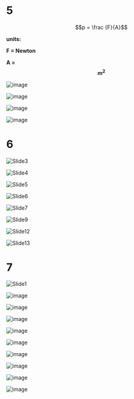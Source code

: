 # 5

$$p = \frac {F}{A}$$

**units:**

**F = Newton**

**A = $$m^2$$**

![image](https://github.com/user-attachments/assets/2fa16e57-644d-4995-9c72-944cd36fa823)

![image](https://github.com/user-attachments/assets/7e92cf73-d893-4be1-9b96-64d442e79439)

![image](https://github.com/user-attachments/assets/4b49fa89-e5ce-49ae-8bb8-d9d3eb82a5f1)

![image](https://github.com/user-attachments/assets/c8b2c479-eafe-41d9-ae42-57b064ff6636)


# 6

![Slide3](https://github.com/user-attachments/assets/e5d53d85-124f-4a0f-ab69-d979398809ef)

![Slide4](https://github.com/user-attachments/assets/0af1489a-b207-4294-b1a9-464f6d2920ba)

![Slide5](https://github.com/user-attachments/assets/c0d3e8b7-7b1e-4692-a589-be3138e561e2)

![Slide6](https://github.com/user-attachments/assets/4ad2c1f5-9b28-4c30-bcac-16bd105e6370)

![Slide7](https://github.com/user-attachments/assets/328d14b3-7ffd-40c6-9252-691ab0c77eca)

![Slide9](https://github.com/user-attachments/assets/3407a8a7-a38f-4acd-a1f1-60413803db52)

![Slide12](https://github.com/user-attachments/assets/7b015487-d08e-4754-8912-0890cdc04659)

![Slide13](https://github.com/user-attachments/assets/c0b9828f-170c-4765-82bb-b6288ad49a79)


# 7

![Slide1](https://github.com/user-attachments/assets/56104663-f4ad-4616-a359-3bf17804a60a)

![image](https://github.com/user-attachments/assets/1832736b-9fed-4d60-a5f6-cc75f95a8e7c)

![image](https://github.com/user-attachments/assets/226253a2-f546-4591-8d60-1185163de7cd)

![image](https://github.com/user-attachments/assets/4bfdba15-3ab2-4f97-b168-2de634eb8053)

![image](https://github.com/user-attachments/assets/9f0aa80b-4a43-42e9-a685-3ef6f03a80bb)

![image](https://github.com/user-attachments/assets/69309d3d-067f-4ccb-b7df-801dfdb295fa)

![image](https://github.com/user-attachments/assets/573a5a58-0642-427a-bd79-73228d759930)

![image](https://github.com/user-attachments/assets/4ba34ac7-1bb9-4cab-92a2-27a8a54e5bd4)

![image](https://github.com/user-attachments/assets/4f96d9e9-d5df-4482-aef8-86d096abfe90)

![image](https://github.com/user-attachments/assets/0760c66c-e8a8-494f-a843-906c2bf72991)

